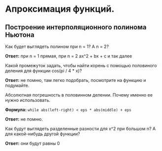 # Апроксимация функций.
## Построение интерполяционного полинома Ньютона

Как будет выглядеть полином при n = 1? А n = 2?

**Ответ:** при n = 1 прямая, при n = 2 ax^2 + bx + c и так далее

Какой промежуток задать, чтобы найти корень c помощью половиного деления для функции cos(pi / 4 * x)?

**Ответ:** не помню, там легко подобрать, посмотрите на функцию и подумайте.

Абсолютная погрешность в половинном делении. Почему именно ее нужно использовать.

**Формула:** ``` while abs(left-right) < eps * abs(middle) + eps ```

**Ответ:** не помню.

Как будут выглядеть разделенные разности для x^2 при большом n? А для какой-нибудь другой функции? 

**Ответ:** они будут равны 0

